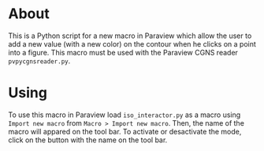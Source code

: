 # About

This is a Python script for a new macro in Paraview which allow the user to add a new value (with a new color) on the contour when he clicks on a point into a figure.
This macro must be used with the Paraview CGNS reader `pvpycgnsreader.py`.


# Using

To use this macro in Paraview load `iso_interactor.py` as a macro using `Import new macro` from `Macro > Import new macro`. Then, the name of the macro will appared on the tool bar. To activate or desactivate the mode, click on the button with the name on the tool bar.


